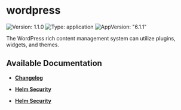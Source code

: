 # wordpress

![Version: 1.1.0](https://img.shields.io/badge/Version-1.1.0-informational?style=flat-square) ![Type: application](https://img.shields.io/badge/Type-application-informational?style=flat-square) ![AppVersion: "6.1.1"](https://img.shields.io/badge/AppVersion-"6.1.1"-informational?style=flat-square)

The WordPress rich content management system can utilize plugins, widgets, and themes.

## Available Documentation

- [**Changelog**](CHANGELOG)

- [**Helm Security**](container-security)

- [**Helm Security**](helm-security)

